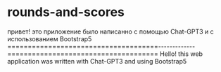 # rounds-and-scores
привет! это приложение было написанно с помощью Chat-GPT3 и с использованием Bootstrap5
=====================================-------------=====================================
    Hello! this web application was written with Chat-GPT3 and using Bootstrap5
